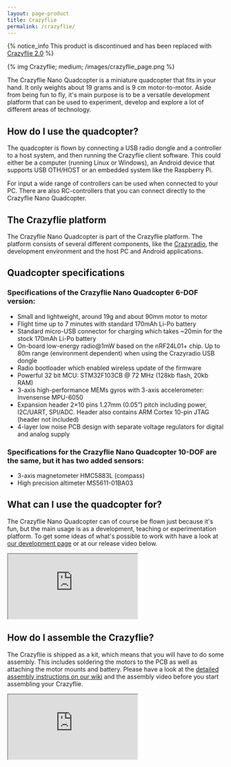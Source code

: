 ```yaml
---
layout: page-product
title: Crazyflie
permalink: /crazyflie/
---
```


 
{% notice_info This product is discontinued and has been replaced with <a href="/crazyflie-2/">Crazyflie 2.0</a> %}

{% img Crazyflie; medium; /images/crazyflie_page.png %}

The Crazyflie Nano Quadcopter is a miniature quadcopter that fits in your hand. 
It only weights about 19 grams and is 9 cm motor-to-motor. Aside from being fun 
to fly, it's main purpose is to be a versatile development platform that can be 
used to experiment, develop and explore a lot of different areas of technology.

## How do I use the quadcopter?

The quadcopter is flown by connecting a USB radio dongle and a controller to a 
host system, and then running the Crazyflie client software. This could either 
be a computer (running Linux or Windows), an Android device that supports USB 
OTH/HOST or an embedded system like the Raspberry Pi.

For input a wide range of controllers can be used when connected to your PC. 
There are also RC-controllers that you can connect directly to the Crazyflie 
Nano Quadcopter. 

## The Crazyflie platform

The Crazyflie Nano Quadcopter is part of the Crazyflie platform. The platform 
consists of several different components, like the 
[Crazyradio](/crazyradio/), the development environment and the host PC and 
Android applications.

## Quadcopter specifications

### Specifications of the Crazyflie Nano Quadcopter 6-DOF version:

* Small and lightweight, around 19g and about 90mm motor to motor
* Flight time up to 7 minutes with standard 170mAh Li-Po battery
* Standard micro-USB connector for charging which takes ~20min for the stock 170mAh Li-Po battery
* On-board low-energy radio@1mW based on the nRF24L01+ chip. Up to 80m range (environment dependent) when using the Crazyradio USB dongle
* Radio bootloader which enabled wireless update of the firmware
* Powerful 32 bit MCU: STM32F103CB @ 72 MHz (128kb flash, 20kb RAM)
* 3-axis high-performance MEMs gyros with 3-axis accelerometer: Invensense MPU-6050
* Expansion header 2×10 pins 1.27mm (0.05”) pitch including power, I2C/UART, SPI/ADC. Header also contains ARM Cortex 10-pin JTAG (header not included)
* 4-layer low noise PCB design with separate voltage regulators for digital and analog supply

### Specifications for the Crazyflie Nano Quadcopter 10-DOF are the same, but it has two added sensors:

* 3-axis magnetometer HMC5883L (compass)
* High precision altimeter MS5611-01BA03

## What can I use the quadcopter for?

The Crazyflie Nano Quadcopter can of course be flown just because it's fun, but 
the main usage is as a development, teaching or experimentation platform. To 
get some ideas of what's possible to work with have a look at 
[our development page](/development-overview/) or at our release video below.

<div class="embed-row-medium">
  <div class="embed-responsive embed-responsive-16by9">
    <iframe class="embed-responsive-item" src="https://www.youtube.com/embed/3WBUVYZkODI?feature=oembed" allowfullscreen=""></iframe>
  </div>
</div>

## How do I assemble the Crazyflie?

The Crazyflie is shipped as a kit, which means that you will have to do some 
assembly. This includes soldering the motors to the PCB as well as attaching 
the motor mounts and battery. Please have a look at the 
[detailed assembly instructions on our wiki](//wiki.bitcraze.se/projects:crazyflie:mechanics:assembly)
and the assembly video before you start assembling your Crazyflie.

<div class="embed-row-medium">
  <div class="embed-responsive embed-responsive-16by9">
    <iframe class="embed-responsive-item" src="https://www.youtube.com/embed/KeqiUPIDpV8?feature=oembed" allowfullscreen=""></iframe>
  </div>
</div>
